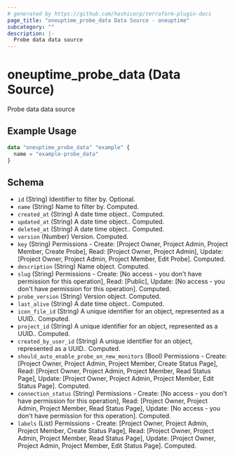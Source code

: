 ```yaml
---
# generated by https://github.com/hashicorp/terraform-plugin-docs
page_title: "oneuptime_probe_data Data Source - oneuptime"
subcategory: ""
description: |-
  Probe data data source
---
```


# oneuptime_probe_data (Data Source)

Probe data data source

## Example Usage

```terraform
data "oneuptime_probe_data" "example" {
  name = "example-probe_data"
}
```

## Schema

- `id` (String) Identifier to filter by. Optional.
- `name` (String) Name to filter by. Computed.
- `created_at` (String) A date time object.. Computed.
- `updated_at` (String) A date time object.. Computed.
- `deleted_at` (String) A date time object.. Computed.
- `version` (Number) Version. Computed.
- `key` (String) Permissions - Create: [Project Owner, Project Admin, Project Member, Create Probe], Read: [Project Owner, Project Admin], Update: [Project Owner, Project Admin, Project Member, Edit Probe]. Computed.
- `description` (String) Name object. Computed.
- `slug` (String) Permissions - Create: [No access - you don't have permission for this operation], Read: [Public], Update: [No access - you don't have permission for this operation]. Computed.
- `probe_version` (String) Version object. Computed.
- `last_alive` (String) A date time object.. Computed.
- `icon_file_id` (String) A unique identifier for an object, represented as a UUID.. Computed.
- `project_id` (String) A unique identifier for an object, represented as a UUID.. Computed.
- `created_by_user_id` (String) A unique identifier for an object, represented as a UUID.. Computed.
- `should_auto_enable_probe_on_new_monitors` (Bool) Permissions - Create: [Project Owner, Project Admin, Project Member, Create Status Page], Read: [Project Owner, Project Admin, Project Member, Read Status Page], Update: [Project Owner, Project Admin, Project Member, Edit Status Page]. Computed.
- `connection_status` (String) Permissions - Create: [No access - you don't have permission for this operation], Read: [Project Owner, Project Admin, Project Member, Read Status Page], Update: [No access - you don't have permission for this operation]. Computed.
- `labels` (List) Permissions - Create: [Project Owner, Project Admin, Project Member, Create Status Page], Read: [Project Owner, Project Admin, Project Member, Read Status Page], Update: [Project Owner, Project Admin, Project Member, Edit Status Page]. Computed.
